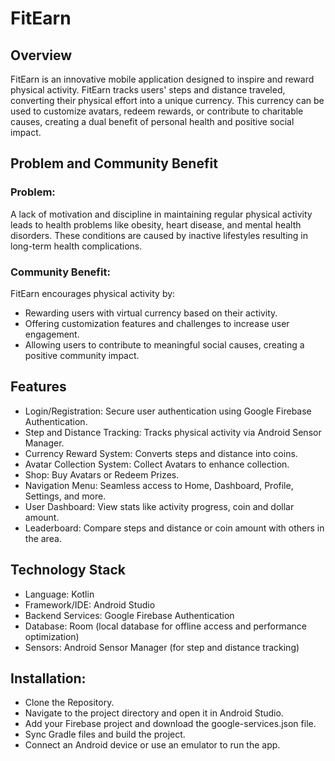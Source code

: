 # FitEarn

## Overview
FitEarn is an innovative mobile application designed to inspire and reward physical activity. FitEarn tracks users' steps and distance traveled, 
converting their physical effort into a unique currency. This currency can be used to customize avatars, redeem rewards, 
or contribute to charitable causes, creating a dual benefit of personal health and positive social impact.

## Problem and Community Benefit

### Problem:
A lack of motivation and discipline in maintaining regular physical activity leads to health problems like obesity, 
heart disease, and mental health disorders. These conditions are caused by inactive lifestyles resulting in long-term health complications.

### Community Benefit:
FitEarn encourages physical activity by: 
* Rewarding users with virtual currency based on their activity. 
* Offering customization features and challenges to increase user engagement. 
* Allowing users to contribute to meaningful social causes, creating a positive community impact.

## Features
* Login/Registration: Secure user authentication using Google Firebase Authentication.
* Step and Distance Tracking: Tracks physical activity via Android Sensor Manager.
* Currency Reward System: Converts steps and distance into coins.
* Avatar Collection System: Collect Avatars to enhance collection.
* Shop: Buy Avatars or Redeem Prizes.
* Navigation Menu: Seamless access to Home, Dashboard, Profile, Settings, and more.
* User Dashboard: View stats like activity progress, coin and dollar amount.
* Leaderboard: Compare steps and distance or coin amount with others in the area.
  
## Technology Stack
* Language: Kotlin
* Framework/IDE: Android Studio
* Backend Services: Google Firebase Authentication
* Database: Room (local database for offline access and performance optimization)
* Sensors: Android Sensor Manager (for step and distance tracking)

## Installation:
* Clone the Repository.
* Navigate to the project directory and open it in Android Studio.
* Add your Firebase project and download the google-services.json file.
* Sync Gradle files and build the project.
* Connect an Android device or use an emulator to run the app.



